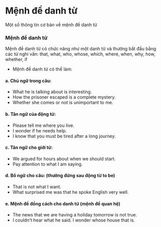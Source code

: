 # Mệnh đề danh từ
Một số thông tin cơ bản về mệnh đề danh từ

### Mệnh đề danh từ
Mệnh đề danh từ có chức năng như một danh từ và thường bắt đầu bằng các từ nghi vấn: that, what, who, whose, which, where, when, why, how, whether, if

- Mệnh đề danh từ có thể làm:

#### a. Chủ ngữ trong câu:

- What he is talking about is interesting.
- How the prisoner escaped is a complete mystery.
- Whether she comes or not is unimportant to me.

#### b. Tân ngữ của động từ:

- Please tell me where you live.
- I wonder if he needs help.
- I know that you must be tired after a long journey.

#### c. Tân ngữ cho giới từ:

- We argued for hours about when we should start.
- Pay attention to what I am saying.

#### d. Bổ ngữ cho câu: (thường đứng sau động từ to be)

- That is not what I want.
- What surprised me was that he spoke English very well.

#### e. Mệnh đề đồng cách cho danh từ (mệnh đề quan hệ)

- The news that we are having a holiday tomorrow is not true.
- I couldn't hear what he said. I wonder whose house that is.